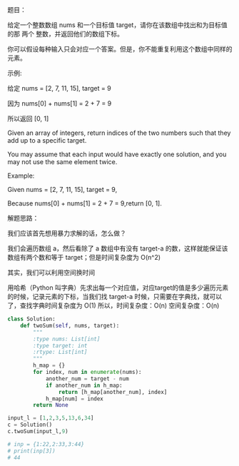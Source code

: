 题目：

给定一个整数数组 nums 和一个目标值 target，请你在该数组中找出和为目标值的那 两个 整数，并返回他们的数组下标。

你可以假设每种输入只会对应一个答案。但是，你不能重复利用这个数组中同样的元素。 

示例:

给定 nums = [2, 7, 11, 15], target = 9

因为 nums[0] + nums[1] = 2 + 7 = 9

所以返回 [0, 1] 



Given an array of integers, return indices of the two numbers such that they add up to a specific target.

You may assume that each input would have exactly one solution, and you may not use the same element twice. 

Example:

Given nums = [2, 7, 11, 15], target = 9,

Because nums[0] + nums[1] = 2 + 7 = 9,return [0, 1].



解题思路：

我们应该首先想用暴力求解的话，怎么做？

我们会遍历数组 a，然后看除了 a 数组中有没有 target-a 的数，这样就能保证该数组有两个数和等于 target；但是时间复杂度为 O(n^2) 

其实，我们可以利用空间换时间

用哈希（Python 叫字典）先求出每一个对应值，对应target的值是多少遍历元素的时候，记录元素的下标，当我们找 target-a 时候，只需要在字典找，就可以了，查找字典时间复杂度为 O(1) 所以，时间复杂度：O(n)  空间复杂度：O(n)

```python
class Solution:
    def twoSum(self, nums, target):
        """
        :type nums: List[int]
        :type target: int
        :rtype: List[int]
        """
        h_map = {}
        for index, num in enumerate(nums):
            another_num = target - num
            if another_num in h_map:
                return [h_map[another_num], index]
            h_map[num] = index
        return None

input_l = [1,2,3,5,13,6,34]
c = Solution()
c.twoSum(input_l,9)

# inp = {1:22,2:33,3:44}
# print(inp[3])
# 44
```



